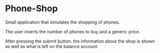 # Phone-Shop

Small application that simulates the shopping of phones.

The user inserts the number of phones to buy and a generic price.

After pressing the submit button, the information about the shop is shown as well as what is left on the balance account.
